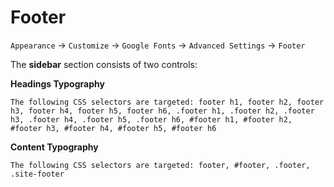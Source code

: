 # Footer

`Appearance` → `Customize` → `Google Fonts` → `Advanced Settings` → `Footer`

The **sidebar** section consists of two controls:

**Headings Typography**

```text
The following CSS selectors are targeted: footer h1, footer h2, footer h3, footer h4, footer h5, footer h6, .footer h1, .footer h2, .footer h3, .footer h4, .footer h5, .footer h6, #footer h1, #footer h2, #footer h3, #footer h4, #footer h5, #footer h6
```

**Content Typography**

```text
The following CSS selectors are targeted: footer, #footer, .footer, .site-footer
```

